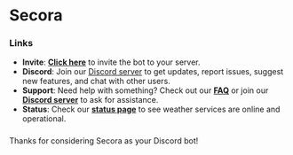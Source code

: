 # Secora

### Links
 - **Invite**: **[Click here](https://secorabot.xyz/invite)** to invite the bot to your server.
 - **Discord**: Join our [Discord server](https://discord.gg/bVf6uQcuyx) to get updates, report issues, suggest new features, and chat with other users.
 - **Support**: Need help with something? Check out our **[FAQ](https://secorabot.xyz/)** or join our **[Discord server](https://discord.gg/bVf6uQcuyx)** to ask for assistance.
 - **Status**: Check our **[status page](https://status.secorabot.xyz)** to see weather services are online and operational.

###

Thanks for considering Secora as your Discord bot!
